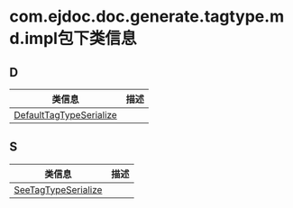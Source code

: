 
# com.ejdoc.doc.generate.tagtype.md.impl包下类信息




## D  
|   类信息  |    描述   |  
| ---- | ---- |  
|[DefaultTagTypeSerialize](jdocGenerate/com/ejdoc/doc/generate/tagtype/md/impl/DefaultTagTypeSerialize.md)||

## S  
|   类信息  |    描述   |  
| ---- | ---- |  
|[SeeTagTypeSerialize](jdocGenerate/com/ejdoc/doc/generate/tagtype/md/impl/SeeTagTypeSerialize.md)||



